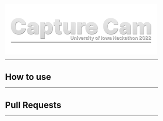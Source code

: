 <img src="/images/github-title.png" width="500">

---

How to use
===================================================
---

Pull Requests
====================================================
---

